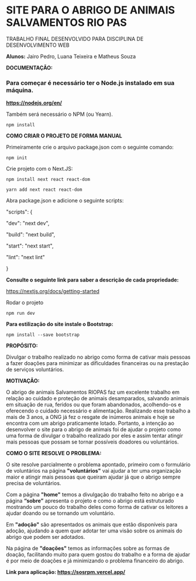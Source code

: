 # SITE PARA O ABRIGO DE ANIMAIS SALVAMENTOS RIO PAS

TRABALHO FINAL DESENVOLVIDO PARA DISCIPLINA DE DESENVOLVIMENTO WEB

**Alunos:** Jairo Pedro, Luana Teixeira e Matheus Souza

**DOCUMENTAÇÃO:**

### Para começar é necessário ter o Node.js instalado em sua máquina.
**https://nodejs.org/en/**

Também será necessário o NPM (ou Yearn).

```npm install```

**COMO CRIAR O PROJETO DE FORMA MANUAL**

Primeiramente crie o arquivo package.json com o seguinte comando:

```npm init```

Crie projeto com o Next.JS:

```npm install next react react-dom```

```yarn add next react react-dom```

Abra package.json e adicione o seguinte scripts:

"scripts": {

  "dev": "next dev",
  
  "build": "next build",
  
  "start": "next start",
  
  "lint": "next lint"
  
}

**Consulte o seguinte link para saber a descrição de cada propriedade:**

https://nextjs.org/docs/getting-started


Rodar o projeto

```npm run dev``` 

**Para estilização do site instale o Bootstrap:**

```npm install --save bootstrap```

**PROPÓSITO:**

Divulgar o trabalho realizado no abrigo como forma de cativar mais pessoas a fazer doações para minimizar as dificuldades financeiras ou na prestação de serviços voluntários.

**MOTIVAÇÃO:**

O abrigo de animais Salvamentos RIOPAS faz um excelente trabalho em relação ao cuidado e proteção de animais desamparados, salvando animais em situação de rua, feridos ou que foram abandonados, acolhendo-os e oferecendo o cuidado necessário e alimentação. Realizando esse trabalho a mais de 3 anos, a ONG já fez o resgate de inúmeros animais e hoje se encontra com um abrigo praticamente lotado. Portanto, a intenção ao desenvolver o site para o abrigo de animais foi de ajudar o projeto como uma forma de divulgar o trabalho realizado por eles e assim tentar atingir mais pessoas que possam se tornar possíveis doadores ou voluntários.

**COMO O SITE RESOLVE O PROBLEMA:**

O site resolve parcialmente o problema apontado, primeiro com o formulário de voluntários na página **"voluntários"** vai ajudar a ter uma organização maior e atingir mais pessoas que queiram ajudar já que o abrigo sempre precisa de voluntários.

Com a página **"home"** temos a divulgação do trabalho feito no abrigo e a página **“sobre”** apresenta o projeto e como o abrigo está estruturado mostrando um pouco do trabalho deles como forma de cativar os leitores a ajudar doando ou se tornando um voluntário.

Em **"adoção"** são apresentados os animais que estão disponíveis para adoção, ajudando a quem quer adotar ter uma visão sobre os animais do abrigo que podem ser adotados.

Na página de **"doações"** temos as informações sobre as formas de doação, facilitando muito para quem gostou do trabalho e a forma de ajudar é por meio de doações e já minimizando o problema financeiro do abrigo.

**Link para aplicação: https://sosrpm.vercel.app/**

